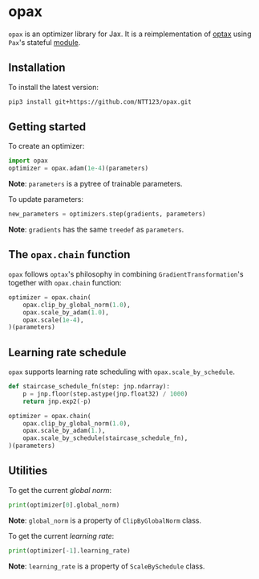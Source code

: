 # opax

`opax` is an optimizer library for Jax. It is a reimplementation of [optax] using `Pax`'s stateful [module](https://github.com/ntt123/pax).

## Installation

To install the latest version:

```sh
pip3 install git+https://github.com/NTT123/opax.git
```

## Getting started

To create an optimizer:

```python
import opax
optimizer = opax.adam(1e-4)(parameters)
```

**Note**: ``parameters`` is a pytree of trainable parameters.

To update parameters:

```python
new_parameters = optimizers.step(gradients, parameters)
```

**Note**: ``gradients`` has the same `treedef` as `parameters`.

## The ``opax.chain`` function

`opax` follows `optax`'s philosophy in combining `GradientTransformation`'s together with ``opax.chain`` function:

```python
optimizer = opax.chain(
    opax.clip_by_global_norm(1.0),
    opax.scale_by_adam(1.0),
    opax.scale(1e-4),
)(parameters)
```

## Learning rate schedule

`opax` supports learning rate scheduling with `opax.scale_by_schedule`.

```python
def staircase_schedule_fn(step: jnp.ndarray):
    p = jnp.floor(step.astype(jnp.float32) / 1000)
    return jnp.exp2(-p)

optimizer = opax.chain(
    opax.clip_by_global_norm(1.0),
    opax.scale_by_adam(1.),
    opax.scale_by_schedule(staircase_schedule_fn),
)(parameters)
```


## Utilities

To get the current *global norm*:

```python
print(optimizer[0].global_norm)
```

**Note**: ``global_norm`` is a property of `ClipByGlobalNorm` class.


To get the current *learning rate*:

```python
print(optimizer[-1].learning_rate)
```

**Note**: ``learning_rate`` is a property of `ScaleBySchedule` class.


[optax]: https://optax.readthedocs.io/en/latest/
